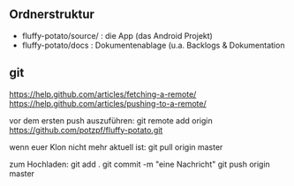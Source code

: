 ## Ordnerstruktur
- fluffy-potato/source/ : die App (das Android Projekt)
- fluffy-potato/docs : Dokumentenablage (u.a. Backlogs & Dokumentation

## git

https://help.github.com/articles/fetching-a-remote/
https://help.github.com/articles/pushing-to-a-remote/

vor dem ersten push auszuführen:
    git remote add origin https://github.com/potzpf/fluffy-potato.git

wenn euer Klon nicht mehr aktuell ist:
    git pull origin master

zum Hochladen:
	git add .
	git commit -m "eine Nachricht"
	git push origin master
